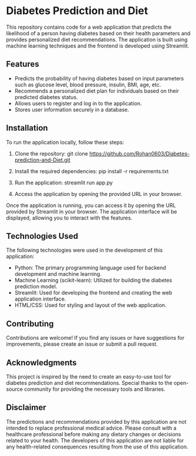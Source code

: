 # Diabetes Prediction and Diet

This repository contains code for a web application that predicts the likelihood of a person having diabetes based on their health parameters and provides personalized diet recommendations. The application is built using machine learning techniques and the frontend is developed using Streamlit.

## Features

- Predicts the probability of having diabetes based on input parameters such as glucose level, blood pressure, insulin, BMI, age, etc.
- Recommends a personalized diet plan for individuals based on their predicted diabetes status.
- Allows users to register and log in to the application.
- Stores user information securely in a database.

## Installation

To run the application locally, follow these steps:

1. Clone the repository:
   git clone https://github.com/Rohan0603/Diabetes-prediction-and-Diet.git
   
 2. Install the required dependencies:
   pip install -r requirements.txt
   
 3. Run the application:
   streamlit run app.py
   
 4. Access the application by opening the provided URL in your browser.

   Once the application is running, you can access it by opening the URL provided by Streamlit in your browser. The application interface will be displayed, allowing you to interact with the features.

## Technologies Used

The following technologies were used in the development of this application:

- Python: The primary programming language used for backend development and machine learning.
- Machine Learning (scikit-learn): Utilized for building the diabetes prediction model.
- Streamlit: Used for developing the frontend and creating the web application interface.
- HTML/CSS: Used for styling and layout of the web application.

## Contributing

Contributions are welcome! If you find any issues or have suggestions for improvements, please create an issue or submit a pull request.


## Acknowledgments

This project is inspired by the need to create an easy-to-use tool for diabetes prediction and diet recommendations. Special thanks to the open-source community for providing the necessary tools and libraries.

## Disclaimer

The predictions and recommendations provided by this application are not intended to replace professional medical advice. Please consult with a healthcare professional before making any dietary changes or decisions related to your health. The developers of this application are not liable for any health-related consequences resulting from the use of this application.


